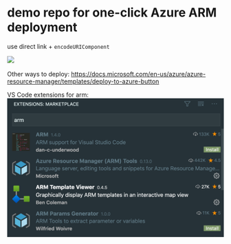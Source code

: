 # demo repo for one-click Azure ARM deployment

use direct link + `encodeURIComponent`

<a href="https://portal.azure.com/#create/Microsoft.Template/uri/https%3A%2F%2Fgithub.com%2Fshershen08%2Fazure-arm-template-demo-repo%2Fblob%2Fmain%2Ftemplate.json" target="_blank">
  <img src="https://aka.ms/deploytoazurebutton"/>
</a>


Other ways to deploy: https://docs.microsoft.com/en-us/azure/azure-resource-manager/templates/deploy-to-azure-button

VS Code extensions for arm:
![VS Code extensions](arm-vsc.png)

